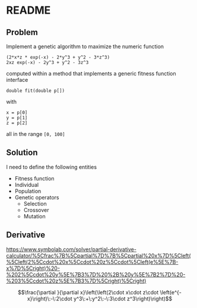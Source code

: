 # README

## Problem

Implement a genetic algorithm to maximize the numeric function 

    (2*x*z * exp(-x) - 2*y^3 + y^2 - 3*z^3)
    2xz exp(-x) - 2y^3 + y^2 - 3z^3
    
computed within a method that implements a generic fitness function interface 
    
    double fit(double p[])
    
with 

    x = p[0] 
    y = p[1]
    z = p[2]
    
all in the range `[0, 100]`

## Solution

I need to define the following entities

- Fitness function
- Individual
- Population
- Genetic operators
    - Selection
    - Crossover
    - Mutation

## Derivative

https://www.symbolab.com/solver/partial-derivative-calculator/%5Cfrac%7B%5Cpartial%7D%7B%5Cpartial%20x%7D%5Cleft(%5Cleft(2%5Ccdot%20x%5Ccdot%20z%5Ccdot%5Cleft(e%5E%7B-x%7D%5Cright)%20-%202%5Ccdot%20y%5E%7B3%7D%20%2B%20y%5E%7B2%7D%20-%203%5Ccdot%20z%5E%7B3%7D%5Cright)%5Cright)

$$\frac{\partial }{\partial x}\left(\left(2\cdot x\cdot z\cdot \left(e^{-x}\right)\:-\:2\cdot y^3\:+\:y^2\:-\:3\cdot z^3\right)\right)$$